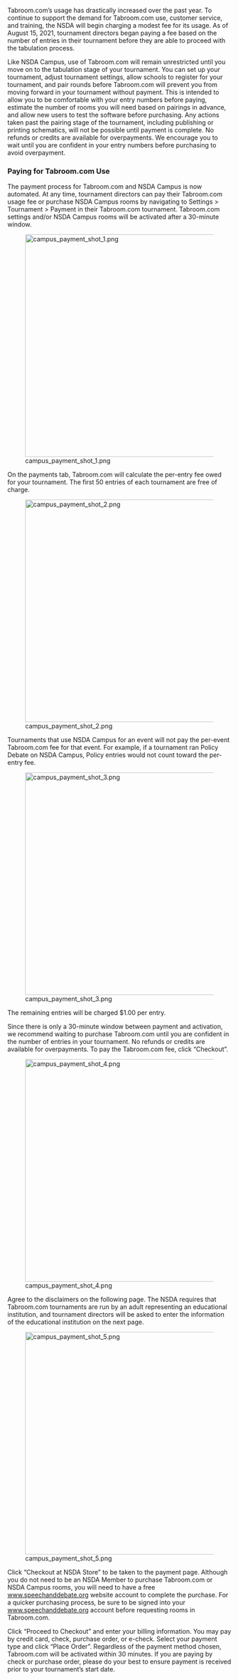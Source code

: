 Tabroom.com’s usage has drastically increased over the past year. To
continue to support the demand for Tabroom.com use, customer service,
and training, the NSDA will begin charging a modest fee for its usage.
As of August 15, 2021, tournament directors began paying a fee based on
the number of entries in their tournament before they are able to
proceed with the tabulation process.

Like NSDA Campus, use of Tabroom.com will remain unrestricted until you
move on to the tabulation stage of your tournament. You can set up your
tournament, adjust tournament settings, allow schools to register for
your tournament, and pair rounds before Tabroom.com will prevent you
from moving forward in your tournament without payment. This is intended
to allow you to be comfortable with your entry numbers before paying,
estimate the number of rooms you will need based on pairings in advance,
and allow new users to test the software before purchasing. Any actions
taken past the pairing stage of the tournament, including publishing or
printing schematics, will not be possible until payment is complete. No
refunds or credits are available for overpayments. We encourage you to
wait until you are confident in your entry numbers before purchasing to
avoid overpayment.

### Paying for Tabroom.com Use

The payment process for Tabroom.com and NSDA Campus is now automated. At
any time, tournament directors can pay their Tabroom.com usage fee or
purchase NSDA Campus rooms by navigating to Settings \> Tournament \>
Payment in their Tabroom.com tournament. Tabroom.com settings and/or
NSDA Campus rooms will be activated after a 30-minute window.

<figure>
<img src="campus_payment_shot_1.png" title="campus_payment_shot_1.png"
width="500" />
<figcaption>campus_payment_shot_1.png</figcaption>
</figure>

On the payments tab, Tabroom.com will calculate the per-entry fee owed
for your tournament. The first 50 entries of each tournament are free of
charge.

<figure>
<img src="campus_payment_shot_2.png" title="campus_payment_shot_2.png"
width="500" />
<figcaption>campus_payment_shot_2.png</figcaption>
</figure>

Tournaments that use NSDA Campus for an event will not pay the per-event
Tabroom.com fee for that event. For example, if a tournament ran Policy
Debate on NSDA Campus, Policy entries would not count toward the
per-entry fee.

<figure>
<img src="campus_payment_shot_3.png" title="campus_payment_shot_3.png"
width="500" />
<figcaption>campus_payment_shot_3.png</figcaption>
</figure>

The remaining entries will be charged \$1.00 per entry.

Since there is only a 30-minute window between payment and activation,
we recommend waiting to purchase Tabroom.com until you are confident in
the number of entries in your tournament. No refunds or credits are
available for overpayments. To pay the Tabroom.com fee, click
“Checkout”.

<figure>
<img src="campus_payment_shot_4.png" title="campus_payment_shot_4.png"
width="500" />
<figcaption>campus_payment_shot_4.png</figcaption>
</figure>

Agree to the disclaimers on the following page. The NSDA requires that
Tabroom.com tournaments are run by an adult representing an educational
institution, and tournament directors will be asked to enter the
information of the educational institution on the next page.

<figure>
<img src="campus_payment_shot_5.png" title="campus_payment_shot_5.png"
width="500" />
<figcaption>campus_payment_shot_5.png</figcaption>
</figure>

Click “Checkout at NSDA Store” to be taken to the payment page. Although
you do not need to be an NSDA Member to purchase Tabroom.com or NSDA
Campus rooms, you will need to have a free www.speechanddebate.org
website account to complete the purchase. For a quicker purchasing
process, be sure to be signed into your www.speechanddebate.org account
before requesting rooms in Tabroom.com.

Click “Proceed to Checkout” and enter your billing information. You may
pay by credit card, check, purchase order, or e-check. Select your
payment type and click “Place Order”. Regardless of the payment method
chosen, Tabroom.com will be activated within 30 minutes. If you are
paying by check or purchase order, please do your best to ensure payment
is received prior to your tournament’s start date.